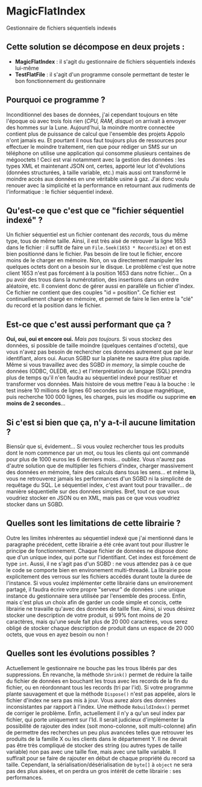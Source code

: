 # MagicFlatIndex
Gestionnaire de fichiers séquentiels indexés

## Cette solution se décompose en deux projets :
- **MagicFlatIndex** : il s'agit du gestionnaire de fichiers séquentiels indexés lui-même
- **TestFlatFile** : il s'agit d'un programme console permettant de tester le bon fonctionnement du gestionnaire

## Pourquoi ce programme ?
Inconditionnel des bases de données, j'ai cependant toujours en tête l'époque où avec trois fois rien (*CPU, RAM, disque*) on arrivait à envoyer des hommes sur la Lune. Aujourd'hui, la moindre montre connectée contient plus de puissance de calcul que l'ensemble des projets Appolo n'ont jamais eu. Et pourtant il nous faut toujours plus de ressources pour effectuer le moindre traitement, rien que pour rédiger un SMS sur un téléphone on utilise une application qui consomme plusieurs centaines de mégooctets !
Ceci est vrai notamment avec la gestion des données : les types XML et maintenant JSON ont, certes, apporté leur lot d'évolutions (données structurées, à taille variable, etc.) mais aussi ont transformé le moindre accès aux données en une véritable usine à gaz.
J'ai donc voulu renouer avec la simplicité et la performance en retournant aux rudiments de l'informatique : le fichier séquentiel indexé.

## Qu'est-ce que c'est que ce "fichier séquentiel indexé" ?
Un fichier séquentiel est un fichier contenant des *records*, tous du même type, tous de même taille. Ainsi, il est très aisé de retrouver la ligne 1653 dans le fichier : il suffit de faire un `File.Seek(1653 * RecordSize)` et on est bien positionné dans le fichier. Pas besoin de lire tout le fichier, encore moins de le charger en mémoire. Non, on va directement manipuler les quelques octets dont on a besoin sur le disque.
Le problème c'est que notre client 1653 n'est pas forcément à la position 1653 dans notre fichier... On a pu avoir des trous dans la numérotation, des insertions dans un ordre aléatoire, etc. Il convient donc de gérer aussi en parallèle un fichier d'index. Ce fichier ne contient que des couples "id = position". Ce fichier est continuellement chargé en mémoire, et permet de faire le lien entre la "clé" du record et la position dans le fichier.

## Est-ce que c'est aussi performant que ça ?
**Oui, oui, oui et encore oui.** *Mais pas toujours.* Si vous stockez des données, si possible de taille moindre (quelques centaines d'octets), que vous n'avez pas besoin de rechercher ces données autrement que par leur identifiant, alors oui. Aucun SGBD sur la planète ne saura être plus rapide. Même si vous travaillez avec des SGBD *in memory*, la simple couche de données (ODBC, OLEDB, etc.) et l'interprétation du langage (SQL) prendra plus de temps qu'il n'en faudra au séquentiel indexé pour restituer et transformer vos données.
Mais histoire de vous mettre l'eau à la bouche : le test insère 10 millions de lignes 60 secondes sur un disque magnétique, puis recherche 100 000 lignes, les charges, puis les modifie ou supprime **en moins de 2 secondes**...

## Si c'est si bien que ça, n'y a-t-il aucune limitation ?
Biensûr que si, évidement... Si vous voulez rechercher tous les produits dont le nom commence par un mot, ou tous les clients qui ont commandé pour plus de 1000 euros les 6 derniers mois... oubliez. Vous n'aurez pas d'autre solution que de multiplier les fichiers d'index, charger massivement des données en mémoire, faire des calculs dans tous les sens... et même là, vous ne retrouverez jamais les performances d'un SGBD ni la simplicité de requêtage du SQL. Le séquentiel index, c'est avant tout pour travailler... de manière séquentielle sur des données simples. Bref, tout ce que vous voudriez stocker en JSON ou en XML, mais pas ce que vous voudriez stocker dans un SGBD.

## Quelles sont les limitations de cette librairie ?
Outre les limites inhérentes au séquentiel indexé que j'ai mentionné dans le paragraphe précédent, cette librairie a été crée avant tout pour illustrer le principe de fonctionnement. Chaque fichier de données ne dispose donc que d'un unique index, qui porte sur l'identifiant. Cet index est forcément de type `int`. Aussi, il ne s'agit pas d'un SGBD : ne vous attendez pas à ce que le code se comporte bien en environement multi-threadé. La librairie pose explicitement des verrous sur les fichiers accédés durant toute la durée de l'instance. Si vous voulez implémenter cette librairie dans un environement partagé, il faudra écrire votre propre "serveur" de données : une unique instance du gestionnaire sera utilisée par l'ensemble des process.
Enfin, mais c'est plus un choix afin de garder un code simple et concis, cette librairie ne travaille qu'avec des données de taille fixe. Ainsi, si vous désirez stocker une description de votre produit, si 99% font moins de 20 caractères, mais qu'une seule fait plus de 20 000 caractères, vous serez obligé de stocker chaque description de produit dans un espace de 20 000 octets, que vous en ayez besoin ou non !

## Quelles sont les évolutions possibles ?
Actuellement le gestionnaire ne bouche pas les trous libérés par des suppressions. En revanche, la méthode `Shrink()` permet de réduire la taille du fichier de données en bouchant les trous avec les records de la fin du fichier, ou en réordonnant tous les records (tri par l'id).
Si votre programme plante sauvagement et que la méthode `Dispose()` n'est pas appelée, alors le fichier d'index ne sera pas mis à jour. Vous aurez alors des données inconsistantes par rapport à l'index. Une méthode `RebuildIndex()` permet de corriger le problème.
Enfin, actuellement il n'y a qu'un seul index par fichier, qui porte uniquement sur l'Id. Il serait judicieux d'implémenter la possibilité de rajouter des index (soit mono-colonne, soit multi-colonne) afin de permettre des recherches un peu plus avancées telles que retrouver les produits de la famille X ou les clients dans le département Y.
Il ne devrait pas être très compliqué de stocker des string (ou autres types de taille variable) non pas avec une taille fixe, mais avec une taille variable. Il suffirait pour se faire de rajouter en début de chaque propriété du record sa taille. Cependant, la sérialisation/désérialisation de `byte[]` à `object` ne sera pas des plus aisées, et on perdra un gros intérêt de cette librairie : ses performances.
